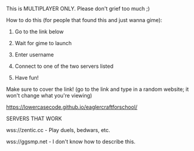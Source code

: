 This is MULTIPLAYER ONLY. Please don't grief too much ;)

How to do this (for people that found this and just wanna gime):

1. Go to the link below

2. Wait for gime to launch

3. Enter username

4. Connect to one of the two servers listed

5. Have fun!


Make sure to cover the link! (go to the link and type in a random website; it won't change what you're viewing)


https://lowercasecode.github.io/eaglercraftforschool/


SERVERS THAT WORK

wss://zentic.cc - Play duels, bedwars, etc.

wss://ggsmp.net - I don't know how to describe this.

